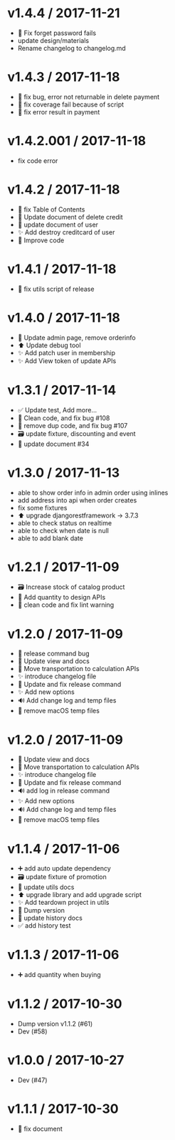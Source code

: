 
v1.4.4 / 2017-11-21
===================

  * :bug: Fix forget password fails
  * update design/materials
  * Rename changelog to changelog.md

v1.4.3 / 2017-11-18
===================

  * :bug: fix bug, error not returnable in delete payment
  * :bug: fix coverage fail because of script
  * :bug: fix error result in payment

v1.4.2.001 / 2017-11-18
=======================

  * fix code error 

v1.4.2 / 2017-11-18
===================

  * :bug: fix Table of Contents
  * :memo: Update document of delete credit
  * :memo: update document of user
  * :sparkles: Add destroy creditcard of user
  * :children_crossing: Improve code

v1.4.1 / 2017-11-18
===================

  * :bug: fix utils script of release

v1.4.0 / 2017-11-18
===================

  * :lipstick: Update admin page, remove orderinfo
  * :arrow_up: Update debug tool
  * :sparkles: Add patch user in membership
  * :sparkles: Add View token of update APIs

v1.3.1 / 2017-11-14
===================

  * :white_check_mark: Update test, Add more...
  * :bug: Clean code, and fix bug #108
  * :bug: remove dup code, and fix bug #107
  * :card_file_box: update fixture, discounting and event
  * :memo: update document #34

v1.3.0 / 2017-11-13
===================

  * able to show order info in admin order using inlines
  * add address into api when order creates
  * fix some fixtures
  * :arrow_up: upgrade djangorestframework -> 3.7.3
  * able to check status on realtime
  * able to check when date is null
  * able to add blank date

v1.2.1 / 2017-11-09
===================

  * :card_file_box: Increase stock of catalog product
  * :children_crossing: Add quantity to design APIs
  * :hammer: clean code and fix lint warning

v1.2.0 / 2017-11-09
===================

  * :bug: release command bug
  * :art: Update view and docs
  * :children_crossing: Move transportation to calculation APIs
  * :sparkles: introduce changelog file
  * :bug: Update and fix release command
  * :sparkles: Add new options
  * :loud_sound: Add change log and temp files
  * :bug: remove macOS temp files

v1.2.0 / 2017-11-09
===================

  * :art: Update view and docs
  * :children_crossing: Move transportation to calculation APIs
  * :sparkles: introduce changelog file
  * :bug: Update and fix release command
  * :loud_sound: add log in release command
  * :sparkles: Add new options
  * :loud_sound: Add change log and temp files
  * :bug: remove macOS temp files

v1.1.4 / 2017-11-06
===================

  * :heavy_plus_sign: add auto update dependency
  * :card_file_box: update fixture of promotion
  * :memo: update utils docs
  * :arrow_up: upgrade library and add upgrade script
  * :sparkles: Add teardown project in utils
  * :bookmark: Dump version
  * :memo: update history docs
  * :white_check_mark: add history test

v1.1.3 / 2017-11-06
===================

  * :heavy_plus_sign: add quantity when buying

v1.1.2 / 2017-10-30
===================

  * Dump version v1.1.2 (#61)
  * Dev (#58)

v1.0.0 / 2017-10-27
===================

  * Dev (#47)

v1.1.1 / 2017-10-30
===================

  * 📝 fix document
